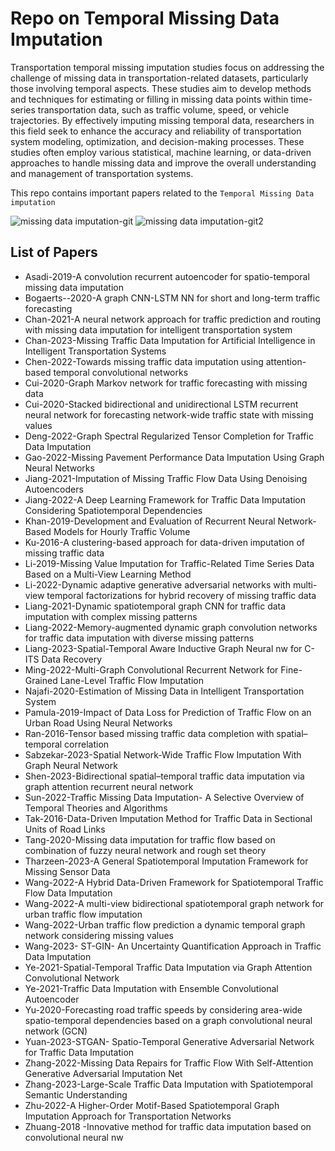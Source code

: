 
# Repo on Temporal Missing Data Imputation

Transportation temporal missing imputation studies focus on addressing the challenge of missing data in transportation-related datasets, particularly those involving temporal aspects. These studies aim to develop methods and 
techniques for estimating or filling in missing data points within time-series transportation data, such as traffic volume, speed, or vehicle trajectories. By effectively imputing missing temporal data, researchers in this 
field seek to enhance the accuracy and reliability of transportation system modeling, optimization, and decision-making processes. These studies often employ various statistical, machine learning, or data-driven approaches 
to handle missing data and improve the overall understanding and management of transportation systems.


This repo contains important papers related to the `Temporal Missing Data imputation`


![missing data imputation-git](https://github.com/shriyanksomvanshi/TemporalMissingImputation/assets/143463033/38817af5-df60-4630-b17c-06ba9e2f46a9)
![missing data imputation-git2](https://github.com/shriyanksomvanshi/TemporalMissingImputation/assets/143463033/8b3604c4-5d75-4048-a205-f356a9f5f085)


## List of Papers

- Asadi-2019-A convolution recurrent autoencoder for spatio-temporal missing data imputation
- Bogaerts--2020-A graph CNN-LSTM NN for short and long-term traffic forecasting
- Chan-2021-A neural network approach for traffic prediction and routing with missing data imputation for intelligent transportation system
- Chan-2023-Missing Traffic Data Imputation for Artificial Intelligence in Intelligent Transportation Systems
- Chen-2022-Towards missing traffic data imputation using attention-based temporal convolutional networks
- Cui-2020-Graph Markov network for traffic forecasting with missing data
- Cui-2020-Stacked bidirectional and unidirectional LSTM recurrent neural network for forecasting network-wide traffic state with missing values
- Deng-2022-Graph Spectral Regularized Tensor Completion for Traffic Data Imputation
- Gao-2022-Missing Pavement Performance Data Imputation Using Graph Neural Networks
- Jiang-2021-Imputation of Missing Traffic Flow Data Using Denoising Autoencoders
- Jiang-2022-A Deep Learning Framework for Traffic Data Imputation Considering Spatiotemporal Dependencies
- Khan-2019-Development and Evaluation of Recurrent Neural Network-Based Models for Hourly Traffic Volume
- Ku-2016-A clustering-based approach for data-driven imputation of missing traffic data
- Li-2019-Missing Value Imputation for Traffic-Related Time Series Data Based on a Multi-View Learning Method
- Li-2022-Dynamic adaptive generative adversarial networks with multi-view temporal factorizations for hybrid recovery of missing traffic data
- Liang-2021-Dynamic spatiotemporal graph CNN for traffic data imputation with complex missing patterns
- Liang-2022-Memory-augmented dynamic graph convolution networks for traffic data imputation with diverse missing patterns
- Liang-2023-Spatial-Temporal Aware Inductive Graph Neural nw for C-ITS Data Recovery
- Ming-2022-Multi-Graph Convolutional Recurrent Network for Fine-Grained Lane-Level Traffic Flow Imputation
- Najafi-2020-Estimation of Missing Data in Intelligent Transportation System
- Pamula-2019-Impact of Data Loss for Prediction of Traffic Flow on an Urban Road Using Neural Networks
- Ran-2016-Tensor based missing traffic data completion with spatial–temporal correlation
- Sabzekar-2023-Spatial Network-Wide Traffic Flow Imputation With Graph Neural Network
- Shen-2023-Bidirectional spatial–temporal traffic data imputation via graph attention recurrent neural network
- Sun-2022-Traffic Missing Data Imputation- A Selective Overview of Temporal Theories and Algorithms
- Tak-2016-Data-Driven Imputation Method for Traffic Data in Sectional Units of Road Links
- Tang-2020-Missing data imputation for traffic flow based on combination of fuzzy neural network and rough set theory
- Tharzeen-2023-A General Spatiotemporal Imputation Framework for Missing Sensor Data
- Wang-2022-A Hybrid Data-Driven Framework for Spatiotemporal Traffic Flow Data Imputation
- Wang-2022-A multi-view bidirectional spatiotemporal graph network for urban traffic flow imputation
- Wang-2022-Urban traffic flow prediction a dynamic temporal graph network considering missing values
- Wang-2023- ST-GIN- An Uncertainty Quantification Approach in Traffic Data Imputation
- Ye-2021-Spatial-Temporal Traffic Data Imputation via Graph Attention Convolutional Network
- Ye-2021-Traffic Data Imputation with Ensemble Convolutional Autoencoder
- Yu-2020-Forecasting road traffic speeds by considering area-wide spatio-temporal dependencies based on a graph convolutional neural network (GCN)
- Yuan-2023-STGAN- Spatio-Temporal Generative Adversarial Network for Traffic Data Imputation
- Zhang-2022-Missing Data Repairs for Traffic Flow With Self-Attention Generative Adversarial Imputation Net
- Zhang-2023-Large-Scale Traffic Data Imputation with Spatiotemporal Semantic Understanding
- Zhu-2022-A Higher-Order Motif-Based Spatiotemporal Graph Imputation Approach for Transportation Networks
- Zhuang-2018 -Innovative method for traffic data imputation based on convolutional neural nw
